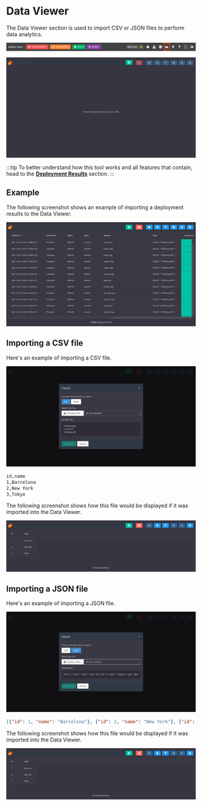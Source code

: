 # Data Viewer

The Data Viewer section is used to import CSV or JSON files to perform data analytics.

![alt text](../../assets/viewer/viewer-topbar.png "Data Viewer Top Bar")

![alt text](../../assets/viewer/viewer1.png "Viewer 1")

:::tip
To better understand how this tool works and all features that contain, head to the **[Deployment Results](./deployments#results)** section.
:::

## Example

The following screenshot shows an example of importing a deployment results to the Data Viewer.

![alt text](../../assets/viewer/viewer2.png "Viewer 2")

## Importing a CSV file

Here's an example of importing a CSV file.

![alt text](../../assets/viewer/viewer-import-csv.png "Viewer Import CSV")

```csv
id,name
1,Barcelona
2,New York
3,Tokyo
```

The following screenshot shows how this file would be displayed if it was imported into the Data Viewer.

![alt text](../../assets/viewer/viewer-example.png "Viewer Example")

## Importing a JSON file

Here's an example of importing a JSON file.

![alt text](../../assets/viewer/viewer-import-json.png "Viewer Import JSON")

```json
[{"id": 1, "name": "Barcelona"}, {"id": 2, "name": "New York"}, {"id": 3, "name": "Tokyo"}]
```

The following screenshot shows how this file would be displayed if it was imported into the Data Viewer.

![alt text](../../assets/viewer/viewer-example.png "Viewer Example")
